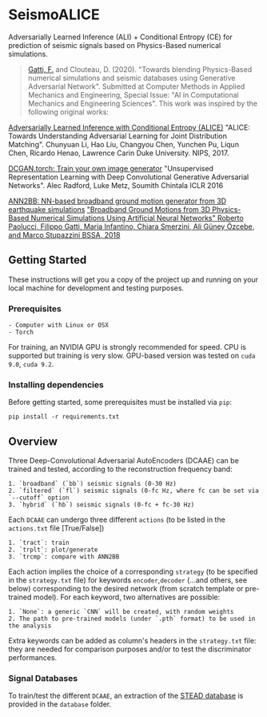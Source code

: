 # SeismoALICE

Adversarially Learned Inference (ALI) + Conditional Entropy (CE) for prediction of seismic signals based on Physics-Based numerical simulations.

> [Gatti, F.](https://github.com/FilLTP89) and Clouteau, D. (2020). "Towards blending Physics-Based numerical simulations and seismic databases using Generative Adversarial Network". Submitted at Computer Methods in Applied Mechanics and Engineering, Special Issue: "AI in Computational Mechanics and Engineering Sciences". 
This work was inspired by the following original works:

[Adversarially Learned Inference with Conditional Entropy (ALICE)](https://github.com/ChunyuanLI/ALICE)
"ALICE: Towards Understanding Adversarial Learning for Joint Distribution Matching". Chunyuan Li, Hao Liu, Changyou Chen, Yunchen Pu, Liqun Chen, Ricardo Henao, Lawrence Carin
Duke University. NIPS, 2017.

[DCGAN.torch: Train your own image generator](https://github.com/soumith/dcgan.torch)
"Unsupervised Representation Learning with Deep Convolutional Generative Adversarial Networks". Alec Radford, Luke Metz, Soumith Chintala
ICLR 2016

[ANN2BB: NN-based broadband ground motion generator from 3D earthquake simulations](https://github.com/FilLTP89/ANN2BB.git)
["Broadband Ground Motions from 3D Physics-Based Numerical Simulations Using Artificial Neural Networks"
Roberto Paolucci, Filippo Gatti, Maria Infantino, Chiara Smerzini, Ali Güney Özcebe, and Marco Stupazzini
BSSA, 2018](https://doi.org/10.1785/0120170293)

## Getting Started

These instructions will get you a copy of the project up and running on your local machine for development and testing purposes. 

### Prerequisites

    - Computer with Linux or OSX
    - Torch

For training, an NVIDIA GPU is strongly recommended for speed. CPU is supported but training is very slow. GPU-based version was tested on `cuda 9.0`, `cuda 9.2`.
### Installing dependencies

Before getting started, some prerequisites must be installed via `pip`:

```
pip install -r requirements.txt
```

## Overview

Three Deep-Convolutional Adversarial AutoEncoders (DCAAE) can be trained and tested, according to the reconstruction frequency band:
    
    1. `broadband` (`bb`) seismic signals (0-30 Hz)
    2. `filtered` (`fl`) seismic signals (0-fc Hz, where fc can be set via `--cutoff` option
    3. `hybrid` (`hb`) seismic signals (0-fc + fc-30 Hz)

Each `DCAAE` can undergo three different ``actions`` (to be listed in the `actions.txt` file [True/False])

    1. `tract`: train 
    2. `trplt`: plot/generate
    3. `trcmp`: compare with ANN2BB

Each action implies the choice of a corresponding `strategy` (to be specified in the `strategy.txt` file) for keywords `encoder`,`decoder` (...and others, see below) corresponding to the desired network (from scratch template or pre-trained model). For each keyword, two alternatives are possible:
    
    1. `None`: a generic `CNN` will be created, with random weights
    2. The path to pre-trained models (under `.pth` format) to be used in the analysis

Extra keywords can be added as column's headers in the `strategy.txt` file: they are needed for comparison purposes and/or to test the discriminator performances.
### Signal Databases

To train/test the different `DCAAE`, an extraction of the [STEAD database](https://github.com/smousavi05/STEAD/) is provided in the `database` folder.


